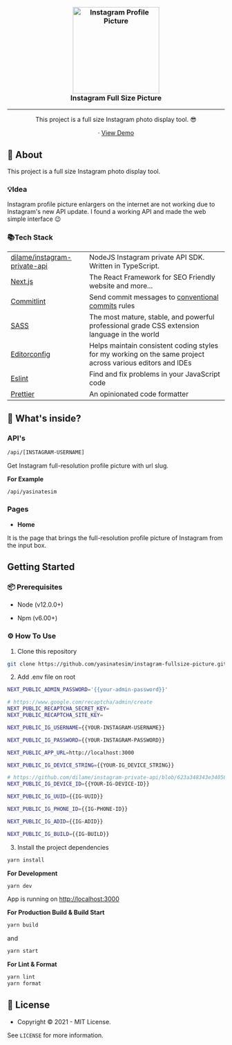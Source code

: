 

<h3 align="center">
  <br />
   <a  href="https://github.com/yasinatesim/instagram-fullsize-picture"><img  src="https://yasinates.com/instagram-fullsize-picture.png"  alt="Instagram Profile Picture"  width="200" /></a>
  <br />
Instagram Full Size Picture
  <br />
</h3>
<hr />

<p  align="center">This project is a full size Instagram photo display tool. 😎</p>


  <p align="center">
· <a  href="https://instagram-fullsize-picture.yasinatesim.vercel.app/">View Demo</a>
  </p>


## 📖 About



This project is a full size Instagram photo display tool.

### 💡Idea
Instagram profile picture enlargers on the internet are not working due to Instagram's new API update. I found a working API and made the web simple interface 😉


### 📚Tech Stack

<table>
  <tr>
    <td> <a href="https://github.com/dilame/instagram-private-api">dilame/instagram-private-api</a></td>
    <td>NodeJS Instagram private API SDK. Written in TypeScript.</td>
  </tr>
  <tr>
    <td><a href="https://nextjs.org/">Next.js</a></td>
    <td>The React Framework for SEO Friendly website and more...</td>
  </tr>
  <tr>
    <td> <a href="https://github.com/conventional-changelog/commitlint">Commitlint</a></td>
    <td>Send commit messages to <a href="https://www.conventionalcommits.org/en/v1.0.0/">conventional commits</a> rules</td>
  </tr>
  <tr>
    <td><a href="https://sass-lang.com/">SASS</a></td>
    <td>The most mature, stable, and powerful professional grade CSS extension language in the world</td>
  </tr>
  <tr>
    <td><a href="https://editorconfig.org/">Editorconfig</a></td>
    <td>Helps maintain consistent coding styles for my working on the same project across various editors and IDEs</td>
  </tr>
  <tr>
    <td><a href="https://eslint.org/">Eslint</a></td>
    <td>Find and fix problems in your JavaScript code</td>
  </tr>
  <tr>
    <td><a href="https://prettier.io/">Prettier</a></td>
    <td>An opinionated code formatter</td>
  </tr>
</table>



## 🧐 What's inside?



### API's
```bash
/api/[INSTAGRAM-USERNAME]
```


Get Instagram full-resolution profile picture with url slug.



**For Example**

```
/api/yasinatesim
```



### Pages


- **Home**

It is the page that brings the full-resolution profile picture of Instagram from the input box.




## Getting Started



### 📦 Prerequisites



- Node (v12.0.0+)



- Npm (v6.00+)



### ⚙️ How To Use




1. Clone this repository



```bash
git clone https://github.com/yasinatesim/instagram-fullsize-picture.git
```



2. Add .env file on root

```bash
NEXT_PUBLIC_ADMIN_PASSWORD='{{your-admin-password}}'

# https://www.google.com/recaptcha/admin/create
NEXT_PUBLIC_RECAPTCHA_SECRET_KEY=
NEXT_PUBLIC_RECAPTCHA_SITE_KEY=

NEXT_PUBLIC_IG_USERNAME={{YOUR-INSTAGRAM-USERNAME}}

NEXT_PUBLIC_IG_PASSWORD={{YOUR-INSTAGRAM-PASSWORD}}

NEXT_PUBLIC_APP_URL=http://localhost:3000

NEXT_PUBLIC_IG_DEVICE_STRING={{YOUR-IG_DEVICE_STRING}}

# https://github.com/dilame/instagram-private-api/blob/623a348343e34058c3a286693740aa3698aed3cc/src/core/state.ts#L245
NEXT_PUBLIC_IG_DEVICE_ID={{YOUR-IG-DEVICE-ID}}

NEXT_PUBLIC_IG_UUID={{IG-UUID}}

NEXT_PUBLIC_IG_PHONE_ID={{IG-PHONE-ID}}

NEXT_PUBLIC_IG_ADID={{IG-ADID}}

NEXT_PUBLIC_IG_BUILD={{IG-BUILD}}
```


3. Install the project dependencies


```bash
yarn install
```



**For Development**



```bash
yarn dev
```

App is running on [http://localhost:3000](http://localhost:3000)



**For Production Build & Build Start**



```bash
yarn build
```


and





```bash
yarn start
```




**For Lint & Format**



```bash
yarn lint
yarn format
```





## 🔑 License

* Copyright © 2021 - MIT License.

See `LICENSE` for more information.

